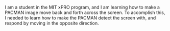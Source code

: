 I am a student in the MIT xPRO program, and I am learning how to make a PACMAN image move back and forth across the screen. To accomplish this, I needed to learn how to make the PACMAN detect the screen with, and respond by moving in the opposite direction.